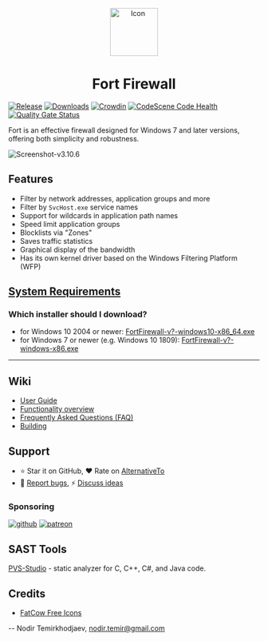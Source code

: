 <p align="center">
  <a href="https://github.com/tnodir/fort">
    <img src="https://github.com/tnodir/fort/blob/master/src/ui/icons/fort-96.png" alt="Icon" height="96">
  </a>
  <h1 align="center">Fort Firewall</h1>
</p>

[![Release](https://img.shields.io/github/release/tnodir/fort.svg)](https://github.com/tnodir/fort/releases/latest)
[![Downloads](https://img.shields.io/github/downloads/tnodir/fort/total.svg?maxAge=86400)](https://github.com/tnodir/fort/releases)
[![Crowdin](https://badges.crowdin.net/fort-firewall/localized.svg)](https://crowdin.com/project/fort-firewall)
[![CodeScene Code Health](https://codescene.io/projects/5344/status-badges/code-health)](https://codescene.io/projects/5344)
[![Quality Gate Status](https://sonarcloud.io/api/project_badges/measure?project=tnodir_fort&metric=alert_status)](https://sonarcloud.io/summary/new_code?id=tnodir_fort)

Fort is an effective firewall designed for Windows 7 and later versions, offering both simplicity and robustness.

![Screenshot-v3.10.6](https://github.com/tnodir/fort/assets/77551811/53e25cb0-a296-46d9-8321-3fb0aae77b7f)

## Features

  - Filter by network addresses, application groups and more
  - Filter by `SvcHost.exe` service names
  - Support for wildcards in application path names
  - Speed limit application groups
  - Blocklists via "Zones"
  - Saves traffic statistics
  - Graphical display of the bandwidth
  - Has its own kernel driver based on the Windows Filtering Platform (WFP)

## [System Requirements](https://github.com/tnodir/fort/wiki/User-Guide#system-requirements)

### Which installer should I download?

  - for Windows 10 2004 or newer: [FortFirewall-v?-windows10-x86_64.exe](https://github.com/tnodir/fort/releases/latest)
  - for Windows 7 or newer (e.g. Windows 10 1809): [FortFirewall-v?-windows-x86.exe](https://github.com/tnodir/fort/releases/latest)

-----

## Wiki

  - [User Guide](https://github.com/tnodir/fort/wiki/User-Guide)
  - [Functionality overview](https://github.com/tnodir/fort/wiki/Functionality-overview)
  - [Frequently Asked Questions (FAQ)](https://github.com/tnodir/fort/wiki/FAQ)
  - [Building](https://github.com/tnodir/fort/wiki/Building)

## Support

  - ⭐ Star it on GitHub, ❤ Rate on [AlternativeTo](https://alternativeto.net/software/fort-firewall/about/)
  - 🐞 [Report bugs](https://github.com/tnodir/fort/issues), ⚡ [Discuss ideas](https://github.com/tnodir/fort/discussions)

### Sponsoring

[![github](https://img.shields.io/badge/GitHub%20Sponsors-blue?logo=GitHub%20Sponsors&style=social)](https://github.com/sponsors/tnodir)
[![patreon](https://img.shields.io/badge/Patreon%20Patrons-blue?logo=Patreon&style=social)](https://www.patreon.com/bePatron?u=9349286)

## SAST Tools

[PVS-Studio](https://pvs-studio.com/en/pvs-studio/?utm_source=github&utm_medium=organic&utm_campaign=open_source) - static analyzer for C, C++, C#, and Java code.

## Credits

  - [FatCow Free Icons](http://www.fatcow.com/free-icons)

--
Nodir Temirkhodjaev, <nodir.temir@gmail.com>
